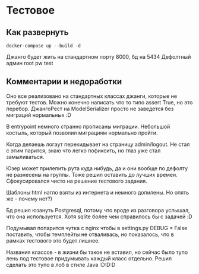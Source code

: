 # Тестовое

## Как развернуть
```shell script
docker-compose up --build -d
```
Джанго будет жить на стандартном порту 8000, бд на 5434
Дефолтный админ root pw test

## Комментарии и недоработки
Оно все реализовано на стандартных классах джанги, которые не требуют тестов. 
Можно конечно написать что то типо assert True, но это перебор.
ДжангоРест на ModelSerializer просто не заведется без миграций нормальных :D

В entrypoint немного странно прописаны миграции. Небольшой костыль, 
который позволил миграциям нормально пройти.

Когда делаешь логаут перекидывает на страницу admin/logout. Не стал с этим парится,
знаю что легко пофиксить, но глаз уже стал замыливаться.

Юзер может прилепить рута куда нибудь, да и они вообще по дефолту не разнесены на группы.
Тоже решил оставить до лучших времен. Сфокусировался чисто на решение тестового задания.

Шаблоны html нагло взяты из интернета и немного допилены. Но опять же - почему нет?)

Бд решил юзануть Postgresql, потому что вроде из разговора услышал, что она используется.
Хотя sqlite более чем справилось бы с задачей :D

Подумывал попарится чутка с nginx чтобы в settings.py DEBUG = False поставить,
чтобы темплейты не отваливась, но показалось, что в рамках тестового это будет лишнее.

Названия классов - в жизни бы такое не вставил, но сейчас было тупо лень под
тестовое придумывать каждый класс отдельно. Решил сделать это тупо в лоб в стиле Java :D:D:D